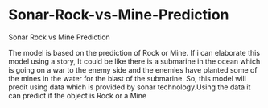 # Sonar-Rock-vs-Mine-Prediction
Sonar Rock vs Mine Prediction

The model is based on the prediction of Rock or Mine. If i can elaborate this model using a story, 
It could be like there is a submarine in the ocean which is going on a war to the enemy side and the 
enemies have planted some of the mines in the water for the blast of the submarine. So, this model will
predit using data which is provided by sonar technology.Using the data it can predict if the object is Rock or a Mine
